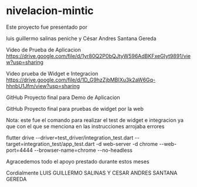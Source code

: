# nivelacion-mintic
Este proyecto fue presentado por 

luis guillermo salinas peniche y César Andres Santana Gereda 

Video de Prueba de Aplicacion
https://drive.google.com/file/d/1yr80Q2P0bQJtyW596AdBKFxeGIyt9891/view?usp=sharing

Video prueba de Widget e Integracion
https://drive.google.com/file/d/1D_G9hzZjbMBIXu3k2aW6Gq-hhnbU1Jfm/view?usp=sharing

GitHub Proyecto final para Demo de Aplicacion


GitHub Proyecto final para pruebas de widget por la web



Nota: este fue el comando para realizar el test de widget e integracion ya que con el que se menciona en las instrucciones arrojaba errores 

flutter drive --driver=test_driver/integration_test.dart --target=integration_test/app_test.dart -d web-server -d chrome --web-port=4444 --browser-name=chrome --no-headless

Agracedemos todo el apoyo prestado durante estos meses

Cordialmente
LUIS GUILLERMO SALINAS Y  CESAR ANDRES SANTANA GEREDA 
